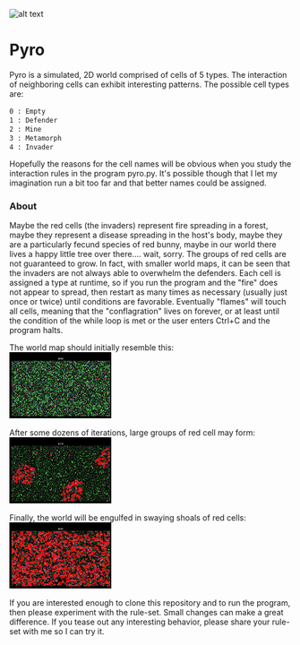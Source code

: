 ![alt text][image0]

[//]: # (Image References)
[image0]: ./images/conflag.gif
[image1]: ./images/0000.png
[image2]: ./images/0134.png
[image3]: ./images/0605.png  


# Pyro   
Pyro is a simulated, 2D world comprised of cells of 5 types. The interaction of neighboring cells can exhibit interesting patterns. The possible cell types are:

```
0 : Empty
1 : Defender
2 : Mine
3 : Metamorph
4 : Invader
```

Hopefully the reasons for the cell names will be obvious when you study the interaction rules in the program pyro.py. It's possible though that I let my imagination run a bit too far and that better names could be assigned.  


### About  
Maybe the red cells (the invaders) represent fire spreading in a forest, maybe they represent a disease spreading in the host's body, maybe they are a particularly fecund species of red bunny, maybe in our world there lives a happy little tree over there.... wait, sorry. The groups of red cells are not guaranteed to grow. In fact, with smaller world maps, it can be seen that the invaders are not always able to overwhelm the defenders. Each cell is assigned a type at runtime, so if you run the program and the "fire" does not appear to spread, then restart as many times as necessary (usually just once or twice) until conditions are favorable. Eventually "flames" will touch all cells, meaning that the "conflagration" lives on forever, or at least until the condition of the while loop is met or the user enters Ctrl+C and the program halts.

The world map should initially resemble this:  
![alt text][image1]  

After some dozens of iterations, large groups of red cell may form:  
![alt text][image2]  

Finally, the world will be engulfed in swaying shoals of red cells:  
![alt text][image3]  



If you are interested enough to clone this repository and to run the program, then please experiment with the rule-set. Small changes can make a great difference. If you tease out any interesting behavior, please share your rule-set with me so I can try it.
